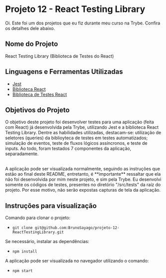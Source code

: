 # Projeto 12 - React Testing Library

Oi. Este foi um dos projetos que eu fiz durante meu curso na Trybe. Confira os detalhes dele abaixo.




## Nome do Projeto
React Testing Library (Biblioteca de Testes do React)

## Linguagens e Ferramentas Utilizadas

 - [Jest](https://jestjs.io/pt-BR/)
 - [Biblioteca React](https://pt-br.reactjs.org/)
 - [Biblioteca de Testes React](https://testing-library.com/docs/react-testing-library/intro/)


## Objetivos do Projeto
O objetivo deste projeto foi desenvolver testes para uma aplicação (feita com React) já desenvolvida pela Trybe, utilizando Jest e a biblioteca React Testing Library. Dentre as habilidades utilizadas, destacam-se: utilização de seletores (queries) da biblioyteca de testes em testes automatizados; simulação de eventos, teste de fluxos lógicos assíncronos, e teste de inputs. Ao todo, foram testados 7 componentes da aplicação, separadamente.

<br/>
A aplicação pode ser visualizada normalmente, seguindo as instruções que estão ao final deste README, entretanto, é **importante** ressaltar que ela não foi desenvolvida por mim neste projeto, e sim pela Trybe. Eu desenvolvi somente os códigos de testes, presentes no diretório "/src/tests" da raíz do projeto. Por esse motivo, não serão expostas capturas de tela da aplicação.
<br/>

## Instruções para visualização
Comando para clonar o projeto:
 - `git clone git@github.com:BrunoSayago/projeto-12-ReactTestingLibrary.git`
 
Se necessário, instalar as dependências:
 - `npm install`
  
A aplicação pode ser visualizada no navegador utilizando o comando:
- `npm start`
